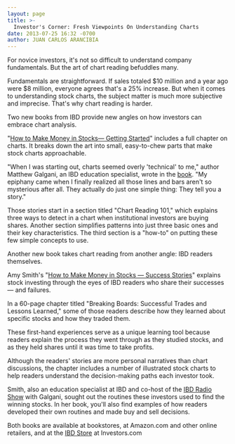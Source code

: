 ```yaml
---
layout: page
title: >-
  Investor's Corner: Fresh Viewpoints On Understanding Charts
date: 2013-07-25 16:32 -0700
author: JUAN CARLOS ARANCIBIA
---
```





For novice investors, it's not so difficult to understand company fundamentals. But the art of chart reading befuddles many.


Fundamentals are straightforward. If sales totaled \$10 million and a year ago were \$8 million, everyone agrees that's a 25% increase. But when it comes to understanding stock charts, the subject matter is much more subjective and imprecise. That's why chart reading is harder.


Two new books from IBD provide new angles on how investors can embrace chart analysis.


"[How to Make Money in Stocks— Getting Started](https://www.investors.com/gettingstartedbook)" includes a full chapter on charts. It breaks down the art into small, easy-to-chew parts that make stock charts approachable.


"When I was starting out, charts seemed overly 'technical' to me," author Matthew Galgani, an IBD education specialist, wrote in the [book](https://www.investors.com/gettingstartedbook). "My epiphany came when I finally realized all those lines and bars aren't so mysterious after all. They actually do just one simple thing: They tell you a story."


Those stories start in a section titled "Chart Reading 101," which explains three ways to detect in a chart when institutional investors are buying shares. Another section simplifies patterns into just three basic ones and their key characteristics. The third section is a "how-to" on putting these few simple concepts to use.


Another new book takes chart reading from another angle: IBD readers themselves.


Amy Smith's "[How to Make Money in Stocks — Success Stories](https://www.investors.com/offer/splash.aspx?id=HTMMISSuccess)" explains stock investing through the eyes of IBD readers who share their successes — and failures.


In a 60-page chapter titled "Breaking Boards: Successful Trades and Lessons Learned," some of those readers describe how they learned about specific stocks and how they traded them.


These first-hand experiences serve as a unique learning tool because readers explain the process they went through as they studied stocks, and as they held shares until it was time to take profits.


Although the readers' stories are more personal narratives than chart discussions, the chapter includes a number of illustrated stock charts to help readers understand the decision-making paths each investor took.


Smith, also an education specialist at IBD and co-host of the [IBD Radio Show](https://www.investors.com/radioshow/?nav=IBDTVRadio) with Galgani, sought out the routines these investors used to find the winning stocks. In her book, you'll also find examples of how readers developed their own routines and made buy and sell decisions.


Both books are available at bookstores, at Amazon.com and other online retailers, and at the [IBD Store](https://www.investors.com/store/) at Investors.com 




